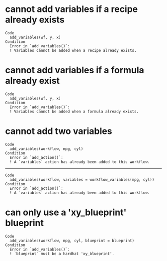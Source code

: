 # cannot add variables if a recipe already exists

    Code
      add_variables(wf, y, x)
    Condition
      Error in `add_variables()`:
      ! Variables cannot be added when a recipe already exists.

# cannot add variables if a formula already exist

    Code
      add_variables(wf, y, x)
    Condition
      Error in `add_variables()`:
      ! Variables cannot be added when a formula already exists.

# cannot add two variables

    Code
      add_variables(workflow, mpg, cyl)
    Condition
      Error in `add_action()`:
      ! A `variables` action has already been added to this workflow.

---

    Code
      add_variables(workflow, variables = workflow_variables(mpg, cyl))
    Condition
      Error in `add_action()`:
      ! A `variables` action has already been added to this workflow.

# can only use a 'xy_blueprint' blueprint

    Code
      add_variables(workflow, mpg, cyl, blueprint = blueprint)
    Condition
      Error in `add_variables()`:
      ! `blueprint` must be a hardhat 'xy_blueprint'.

